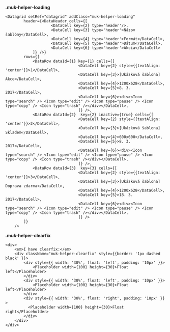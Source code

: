 **.muk-helper-loading**

    <Datagrid setRef="datagrid" addClass="muk-helper-loading"
            header={<DataHeader cells={[
                        <DataCell key={2} type='header'/>,
                        <DataCell key={3} type='header'>Názov šablóny</DataCell>,
                        <DataCell key={4} type='header'>Formát</DataCell>,
                        <DataCell key={5} type='header'>Dátum</DataCell>,
                        <DataCell key={6} type='header'>Akcia</DataCell>
                ]} />}
            rows={[
                <DataRow dataId={1} key={1} cells={[
                                    <DataCell key={2} style={{textAlign: 'center'}}>1</DataCell>,
                                    <DataCell key={3}>[Ukázková šablona] Akce</DataCell>,
                                    <DataCell key={4}>1200x628</DataCell>,
                                    <DataCell key={5}>8. 3. 2017</DataCell>,
                                    <DataCell key={6}><div><Icon type="search" /> <Icon type="edit" /> <Icon type="pause" /> <Icon type="copy" /> <Icon type="trash" /></div></DataCell>,
                                    ]} />,
                <DataRow dataId={2}  key={2} inactive={true} cells={[
                                    <DataCell key={2} style={{textAlign: 'center'}}>2</DataCell>,
                                    <DataCell key={3}>[Ukázková šablona] Skladem</DataCell>,
                                    <DataCell key={4}>600x600</DataCell>,
                                    <DataCell key={5}>8. 3. 2017</DataCell>,
                                    <DataCell key={6}><div><Icon type="search" /> <Icon type="edit" /> <Icon type="pause" /> <Icon type="copy" /> <Icon type="trash" /></div></DataCell>,
                                    ]} />,
                <DataRow dataId={3}  key={3} cells={[
                                    <DataCell key={2} style={{textAlign: 'center'}}>3</DataCell>,
                                    <DataCell key={3}>[Ukázková šablona] Doprava zdarma</DataCell>,
                                    <DataCell key={4}>1200x628</DataCell>,
                                    <DataCell key={5}>18. 3. 2017</DataCell>,
                                    <DataCell key={6}><div><Icon type="search" /> <Icon type="edit" /> <Icon type="pause" /> <Icon type="copy" /> <Icon type="trash" /></div></DataCell>,
                                    ]} />
            ]}
        />
    
**.muk-helper-clearfix**

    <div>
        <em>I have clearfix:</em>
        <div className="muk-helper-clearfix" style={{border: '1px dashed black' }}>
            <div style={{ width: '30%', float: 'left', padding: '10px' }}>
                <Placeholder width={100} height={30}>Float left</Placeholder>
            </div>
            <div style={{ width: '30%', float: 'left', padding: '10px' }}>
                <Placeholder width={100} height={30}>Float left</Placeholder>
            </div>
            <div style={{ width: '30%', float: 'right', padding: '10px' }} >
              <Placeholder width={100} height={30}>Float right</Placeholder>
            </div>
        </div>
    </div>